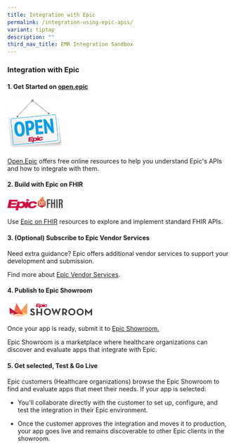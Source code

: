 ```yaml
---
title: Integration with Epic
permalink: /integration-using-epic-apis/
variant: tiptap
description: ""
third_nav_title: EMR Integration Sandbox
---
```

<h3>Integration with Epic</h3>
<h4>1. Get Started on <a href="https://open.epic.com/" rel="noopener nofollow" target="_blank">open.epic</a></h4><a class="isomer-image-wrapper" href="https://open.epic.com/"><img style="width: 25%;" height="auto" width="100%" alt="" src="/images/open_epic.png"></a>
<p><a href="https://open.epic.com/" rel="noopener noreferrer nofollow" target="_blank">Open.Epic</a> offers
free online resources to help you understand Epic's APIs and how to integrate
with them.</p>
<h4>2. Build with Epic on FHIR</h4>
<div class="isomer-image-wrapper">
<img style="width: 25%;" height="auto" width="100%" alt="" src="/images/epic_on_fhir.png">
</div>
<p>Use <a href="https://fhir.epic.com/" rel="noopener noreferrer nofollow" target="_blank">Epic on FHIR</a> resources
to explore and implement standard FHIR APIs.</p>
<h4>3. (Optional) Subscribe to Epic Vendor Services</h4>
<p>Need extra guidance? Epic offers additional vendor services to support
your development and submission.</p>
<p>Find more about <a href="https://vendorservices.epic.com/" rel="noopener noreferrer nofollow" target="_blank">Epic Vendor Services</a>.</p>
<h4>4. Publish to Epic Showroom</h4>
<div class="isomer-image-wrapper">
<img style="width: 40%;" height="auto" width="100%" alt="" src="/images/epic_showroom.png">
</div>
<p>Once your app is ready, submit it to <a href="https://showroom.epic.com/" rel="noopener noreferrer nofollow" target="_blank">Epic Showroom.</a>
</p>
<p>Epic Showroom is a marketplace where healthcare organizations can discover
and evaluate apps that integrate with Epic.</p>
<h4>5. Get selected, Test &amp; Go Live</h4>
<p>Epic customers (Healthcare organizations) browse the Epic Showroom to
find and evaluate apps that meet their needs. If your app is selected:</p>
<ul data-tight="true" class="tight">
<li>
<p>You'll collaborate directly with the customer to set up, configure, and
test the integration in their Epic environment.</p>
</li>
<li>
<p>Once the customer approves the integration and moves it to production,
your app goes live and remains discoverable to other Epic clients in the
showroom.</p>
</li>
</ul>
<p>
<br>
</p>